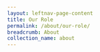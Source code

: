 ```yaml
---
layout: leftnav-page-content
title: Our Role
permalink: /about/our-role/
breadcrumb: About
collection_name: about
---
```

